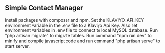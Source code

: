 ## Simple Contact Manager

Install packages with composer and npm. Set the KLAVIYO_API_KEY environment variable in the .env file to a Klaviyo Api Key. Also set environment variables in .env file to connect to local MySQL database. Run "php artisan migrate" to migrate tables. Run command "npm run dev" to minify and compile javascript code and run command "php artisan serve" to start server.
